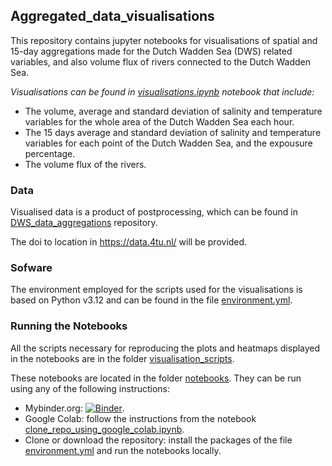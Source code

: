 ## Aggregated_data_visualisations
This repository contains jupyter notebooks for visualisations of spatial and 15-day aggregations made for the Dutch Wadden Sea (DWS) related variables, and also volume flux of rivers connected to the Dutch Wadden Sea.

*Visualisations can be found in [visualisations.ipynb](https://github.com/LOCO-EX/Aggregated_data_visualisations/blob/main/notebooks/visualisations.ipynb) notebook that include:*
- The volume, average and standard deviation of salinity and temperature variables for the whole area of the Dutch Wadden Sea each hour.
- The 15 days average and standard deviation of salinity and temperature variables for each point of the Dutch Wadden Sea, and the expousure percentage.
- The volume flux of the rivers.

### Data

Visualised data is a product of postprocessing, which can be found in [DWS_data_aggregations](https://github.com/LOCO-EX/DWS_data_aggregations) repository.

The doi to location in https://data.4tu.nl/ will be provided.

### Sofware
The environment employed for the scripts used for the visualisations is based on Python v3.12 and can be found in the file [environment.yml](https://github.com/LOCO-EX/Aggregated_data_visualisations/blob/main/environment.yml).


### Running the Notebooks
All the scripts necessary for reproducing the plots and heatmaps displayed in the notebooks are in the folder [visualisation_scripts](https://github.com/LOCO-EX/Aggregated_data_visualisations/tree/main/visualisation_scripts). 

These notebooks are located in the folder [notebooks](https://github.com/LOCO-EX/Aggregated_data_visualisations/tree/main/notebooks). They can be run using any of the following instructions:
- Mybinder.org: [![Binder](https://mybinder.org/badge_logo.svg)](https://mybinder.org/v2/gh/LOCO-EX/Aggregated_data_visualisations/main).
- Google Colab: follow the instructions from the notebook [clone_repo_using_google_colab.ipynb](https://github.com/LOCO-EX/Aggregated_data_visualisations/blob/main/clone_repo_using_google_colab.ipynb).
- Clone or download the repository: install the packages of the file [environment.yml](https://github.com/LOCO-EX/Aggregated_data_visualisations/blob/main/environment.yml) and run the notebooks locally.
